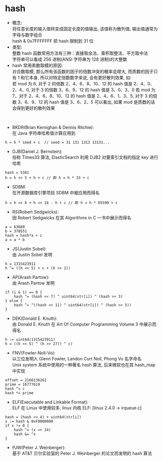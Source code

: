 # hash
- 概念:  
将任意长度的输入值转变成固定长度的值输出, 该值称为散列值, 输出值通常为字母与数字组合  
hash & 0x7FFFFFFF 把 hash 限制到 31 位
- 类型:   
整数 hash 函数常用方法有三种：直接取余法、乘积取整法、平方取中法  
字符串可以看成 256 进制(ANSI 字符串为 128 进制)的大整数  
- hash 常用素数取模的原因:  
对合数取模, 那么所有该函数的因子的倍数冲突的概率会增大, 而质数的因子只有 1 和它本身, 所以对特定倍数数字来说, 会有更好散列效果, 如:  
若 mod 为 6, 对于 2 的倍数 2、4、6、8、10、12 的 hash 值是 2、4、0、2、4、0, 对于 3 的倍数 3、6、9、12 的 hash 值是 3、0、3、0
若 mod 为 7，对于 2、4、6、8、10、12 的 hash 值是 2、4、6、1、3、5, 对于 3 的倍数 3、6、9、12 的 hash 值是 3、6、2、5
可以看出, 如果 mod 是质数的话会得到更好的散列效果

<br />

- BKDR(Brian Kernighan & Dennis Ritchie):  
在 Java 字符串哈希值计算应用到  
```golang
h = h * seed + c  // seed = 31 131 1313 13131...
```

- DJB(Daniel J. Bernstein):  
俗称 Times33 算法, ElasticSearch 利用 DJB2 对要索引文档的指定 key 进行哈希  
```golang
hash = 5381
h = h << 5 + h + c // 即 h = h * 33 + c
```

- SDBM:  
在开源数据库引擎项目 SDBM 中被应用而得名
```golang
h = h << 6 + h << 16 - h + c // 即 h = h * 65599 + c
```

- RS(Robert Sedgwicks):  
因 Robert Sedgwicks 在其 Algorithms in C 一书中展示而得名
```golang
a = 63689
b = 378551
hash = hash*a + c
a = a * b
```

- JS(Justin Sobel):  
由 Justin Sobel 发明  
```golang
h = 1315423911
h ^= ((h << 5) + c + (h >> 2))
```

- AP(Arash Partow):  
由 Arash Partow 发明
```golang
if (i & 1) == 0 {
    hash ^= (hash << 7) ^ uint64(str[i]) ^ (hash >> 3)
} else {
    hash ^= ^((hash << 11) ^ uint64(str[i]) ^ (hash >> 5))
}
```

- DEK(Donald E. Knuth):  
由 Donald E. Knuth 在 Art Of Computer Programming Volume 3 中展示而得名
```golang 
h := uint64(1315423911)
h = ((h << 5) ^ (h >> 27)) ^ c)
```

- FNV(Fowler-Noll-Vo):  
以三位发明人 Glenn Fowler, Landon Curt Noll, Phong Vo 名字命名  
Unix system 系统中使用的一种著名 hash 算法, 后来微软也在其 hash_map 中实现  
```golang 
offset = 2166136261
prime = 16777619
hash ^= c
hash *= prime
```

- ELF(Executable and Linkable Format):  
ELF 在 Linux 中使用较多, linux 内核 ELF: [linux 2.4.0 -> irqueue.c]
```golang
hash = (hash << 4) + uint64(str[i])
x := hash & 0xF0000000
if x != 0 {
    hash ^= (x >> 24)
    hash &= ^x
}
```

- PJW(Peter J. Weinberger):  
基于 AT&T 贝尔实验室的 Peter J. Weinberger 的论文而发明的 hash 算法  
